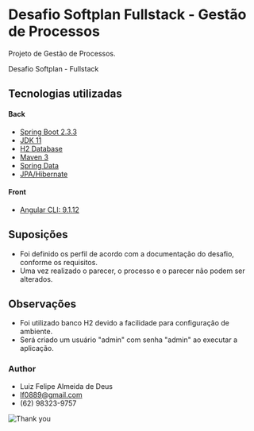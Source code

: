 # Desafio Softplan Fullstack - Gestão de Processos

Projeto de Gestão de Processos.

Desafio Softplan - Fullstack

## Tecnologias utilizadas

#### Back

- [Spring Boot 2.3.3](https://spring.io/projects/spring-boot)
- [JDK 11](https://www.oracle.com/java/technologies/javase-jdk11-downloads.html)
- [H2 Database](https://www.postgresql.org/download/)
- [Maven 3](https://maven.apache.org)
- [Spring Data](http://projects.spring.io/spring-data/)
- [JPA/Hibernate](http://hibernate.org/)

#### Front

- [Angular CLI: 9.1.12](https://angular.io/)

## Suposições

- Foi definido os perfil de acordo com a documentação do desafio, conforme os requisitos.
- Uma vez realizado o parecer, o processo e o parecer não podem ser alterados.

## Observações

- Foi utilizado banco H2 devido a facilidade para configuração de ambiente.
- Será criado um usuário "admin" com senha "admin" ao executar a aplicação.

### Author

- Luiz Felipe Almeida de Deus
- lf0889@gmail.com
- (62) 98323-9757

![Thank you](https://media.giphy.com/media/KJ1f5iTl4Oo7u/giphy-downsized-large.gif)
